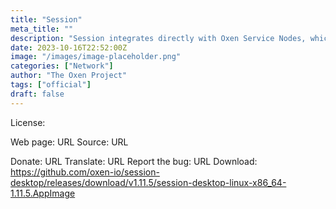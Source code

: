 ```yaml
---
title: "Session"
meta_title: ""
description: "Session integrates directly with Oxen Service Nodes, which are a set of distributed, decentralized and Sybil resistant nodes."
date: 2023-10-16T22:52:00Z
image: "/images/image-placeholder.png"
categories: ["Network"]
author: "The Oxen Project"
tags: ["official"]
draft: false
---
```


License:

Web page: URL
Source: URL

Donate: URL
Translate: URL
Report the bug: URL
Download: https://github.com/oxen-io/session-desktop/releases/download/v1.11.5/session-desktop-linux-x86_64-1.11.5.AppImage
